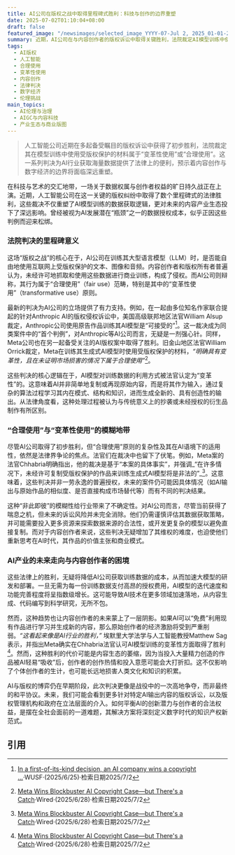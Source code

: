 ```yaml
---
title: AI公司在版权之战中取得里程碑式胜利：科技与创作的边界重塑
date: 2025-07-02T01:10:04+08:00
draft: false
featured_image: "/newsimages/selected_image_YYYY-07-Jul 2, 2025_01-01-28-062.jpg"
summary: 近期，AI公司在与内容创作者的版权诉讼中取得关键胜利，法院裁定AI模型训练中使用受版权保护材料属于“变革性使用”或“合理使用”，这大幅降低了AI模型的训练成本。尽管这些判决对AI产业发展构成利好，但它们并未完全消除未来的法律风险，且引发了对内容创作者权益和未来创作生态的深层忧虑，预示着科技与版权的博弈仍将持续。
tags: 
  - AI版权
  - 人工智能
  - 合理使用
  - 变革性使用
  - 内容创作
  - 法律判决
  - 数字经济
  - 伦理挑战
main_topics: 
  - AI伦理与治理
  - AIGC与内容科技
  - 产业生态与商业版图
---
```


> 人工智能公司近期在多起备受瞩目的版权诉讼中获得了初步胜利，法院裁定其在模型训练中使用受版权保护的材料属于“变革性使用”或“合理使用”。这一系列判决为AI行业获取海量数据提供了法律上的便利，预示着内容创作与数字经济的边界将面临深远重塑。

在科技与艺术的交汇地带，一场关于数据权属与创作者权益的旷日持久战正在上演。近期，人工智能公司在这一关键的版权纠纷中取得了数个里程碑式的法律胜利，这些裁决不仅重塑了AI模型训练的数据获取逻辑，更对未来的内容产业生态投下了深远影响。曾经被视为AI发展潜在“瓶颈”之一的数据授权成本，似乎正因这些判例而迎来松绑。

### 法院判决的里程碑意义

这场“版权之战”的核心在于，AI公司在训练其大型语言模型（LLM）时，是否能自由地使用互联网上受版权保护的文本、图像和音频。内容创作者和版权所有者普遍认为，未经许可地抓取和使用这些数据进行商业训练，构成了侵权。而AI公司则辩称，其行为属于“合理使用”（fair use）范畴，特别是其中的“变革性使用”（transformative use）原则。

最新的判决为AI公司的立场提供了有力支持。例如，在一起由多位知名作家联合提起的针对Anthropic AI的版权侵权诉讼中，美国高级联邦地区法官William Alsup裁定，Anthropic公司使用原告作品训练其AI模型是“可接受的”[^1]。这一裁决成为同类案件中的“首个判例”，对Anthropic等AI公司而言，无疑是一剂强心针。同样，Meta公司也在另一起备受关注的AI版权案中取得了胜利。旧金山地区法官William Orrick裁定，Meta在训练其生成式AI模型时使用受版权保护的材料，_“明确具有变革性，且在未证明市场损害的情况下属于合理使用”_[^4]。

这些判决的核心逻辑在于，AI模型对训练数据的利用方式被法官认定为“变革性”的。这意味着AI并非简单地复制或再现原始内容，而是将其作为输入，通过复杂的算法过程学习其内在模式、结构和知识，进而生成全新的、具有创造性的输出。从法律角度看，这种处理过程被认为与传统意义上的抄袭或未经授权的衍生品制作有所区别。

### “合理使用”与“变革性使用”的模糊地带

尽管AI公司取得了初步胜利，但“合理使用”原则的复杂性及其在AI语境下的适用性，依然是法律界争论的焦点。法官们在裁决中也留下了伏笔。例如，Meta案的法官Chhabria明确指出，他的裁决是基于“本案的具体事实”，并强调_“在许多情况下，未经许可复制受版权保护的作品来训练生成式AI模型将是非法的”_[^4]。这意味着，这些判决并非一劳永逸的普遍授权，未来的案件仍可能因具体情况（如AI输出与原始作品的相似度、是否直接构成市场替代等）而有不同的判决结果。

这种“非此即彼”的模糊性给行业带来了不确定性。对AI公司而言，尽管当前获得了喘息之机，但未来的诉讼风险并未完全消除。他们仍需谨慎评估其数据获取策略，并可能需要投入更多资源来探索数据来源的合法性，或开发更复杂的模型以避免直接复制。而对于内容创作者来说，这些判决无疑增加了其维权的难度，也迫使他们重新思考在AI时代，其作品的价值主张和商业模式。

### AI产业的未来走向与内容创作者的困境

这些法律上的胜利，无疑将降低AI公司获取训练数据的成本，从而加速大模型的研发和部署。一旦无需为每一份训练数据支付高昂的授权费用，AI模型的迭代速度和功能完善程度将呈指数级增长。这可能导致AI技术在更多领域加速落地，从内容生成、代码编写到科学研究，无所不包。

然而，这种趋势也让内容创作者的未来蒙上了一层阴影。如果AI可以“免费”利用现有作品进行学习并生成新的内容，那么原始创作者的经济激励将受到严重削弱。_“这看起来像是AI行业的胜利，”_ 埃默里大学法学与人工智能教授Matthew Sag表示，并指出Meta确实在Chhabria法官认可AI模型训练的变革性方面取得了胜利[^4]。然而，这种胜利的代价可能是内容生态的萎缩，因为当投入大量精力创造的作品被AI轻易“吸收”后，创作者的创作热情和投入意愿可能会大打折扣。这不仅影响了个体创作者的生计，也可能长远地损害人类文化和知识的积累。

AI与版权的博弈仍在早期阶段，此次判决更像是战役中的一次高地争夺，而非最终的和平协议。未来，我们可能会看到更多针对特定AI输出内容的版权诉讼，以及版权管理机构和政府在立法层面的介入。如何平衡AI的创新潜力与创作者的合法权益，是摆在全社会面前的一道难题，其解决方案将深刻定义数字时代的知识产权新范式。

## 引用

[^1]: [In a first-of-its-kind decision, an AI company wins a copyright ...](https://www.wusf.org/2025-06-25/in-a-first-of-its-kind-decision-an-ai-company-wins-a-copyright-infringement-lawsuit-brought-by-authors)·WUSF·(2025/6/25)·检索日期2025/7/2
[^2]: [AI Scores an Early Win Against Hollywood as Copyright War Escalates](https://www.thewrap.com/ai-can-use-copyrighted-books-hollywood-impact/)·TheWrap·Sean·(2025/6/27)·检索日期2025/7/2
[^3]: [AI giants win big in the copyright fight. Here's what happens now.](https://www.businessinsider.com/ai-giants-win-copyright-fight-what-happens-now-2025-6?op=1)·Business Insider·(2025/6/?)·检索日期2025/7/2
[^4]: [Meta Wins Blockbuster AI Copyright Case—but There's a Catch](https://www.wired.com/story/meta-scores-victory-ai-copyright-case/)·Wired·(2025/6/28)·检索日期2025/7/2
[^5]: [Meta wins AI copyright case in blow to authors](https://www.ft.com/content/6f28e62a-d97d-49a6-ac3b-6b14d532876d)·Financial Times·(2025/6/28)·检索日期2025/7/2

